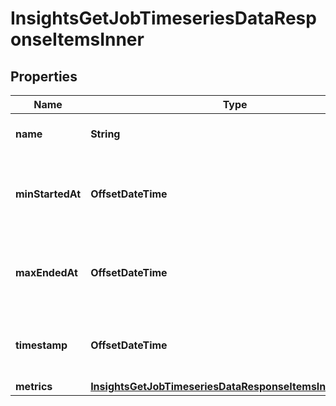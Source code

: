 

# InsightsGetJobTimeseriesDataResponseItemsInner


## Properties

| Name | Type | Description | Notes |
|------------ | ------------- | ------------- | -------------|
|**name** | **String** | The name of the workflow. |  |
|**minStartedAt** | **OffsetDateTime** | The start time for the earliest execution included in the metrics. |  |
|**maxEndedAt** | **OffsetDateTime** | The end time of the last execution included in the metrics. |  |
|**timestamp** | **OffsetDateTime** | The start of the interval for timeseries metrics. |  |
|**metrics** | [**InsightsGetJobTimeseriesDataResponseItemsInnerMetrics**](InsightsGetJobTimeseriesDataResponseItemsInnerMetrics.md) |  |  |




